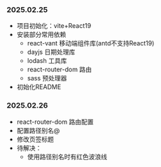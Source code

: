 ### 2025.02.25
- 项目初始化：vite+React19
- 安装部分常用依赖
    - react-vant 移动端组件库(antd不支持React19)
    - dayjs 日期处理库
    - lodash 工具库
    - react-router-dom 路由
    - sass 预处理器
- 初始化README

### 2025.02.26
- react-router-dom 路由配置
- 配置路径别名@
- 修改页签标题
- 待解决：
    - 使用路径别名时有红色波浪线